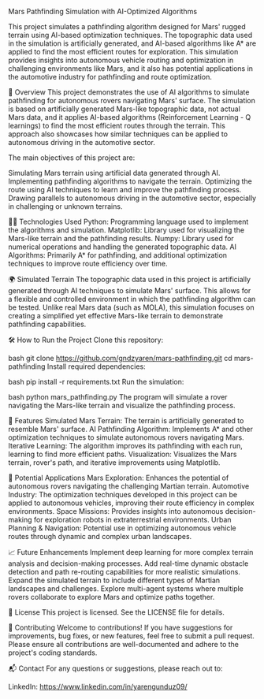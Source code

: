 Mars Pathfinding Simulation with AI-Optimized Algorithms

This project simulates a pathfinding algorithm designed for Mars' rugged terrain using AI-based optimization techniques. The topographic data used in the simulation is artificially generated, and AI-based algorithms like A* are applied to find the most efficient routes for exploration. 
This simulation provides insights into autonomous vehicle routing and optimization in challenging environments like Mars, and it also has potential applications in the automotive industry for pathfinding and route optimization.

🚀 Overview
This project demonstrates the use of AI algorithms to simulate pathfinding for autonomous rovers navigating Mars' surface. 
The simulation is based on artificially generated Mars-like topographic data, not actual Mars data, and it applies AI-based algorithms (Reinforcement Learning - Q learnings) to find the most efficient routes through the terrain.
This approach also showcases how similar techniques can be applied to autonomous driving in the automotive sector.

The main objectives of this project are:

Simulating Mars terrain using artificial data generated through AI.
Implementing pathfinding algorithms to navigate the terrain.
Optimizing the route using AI techniques to learn and improve the pathfinding process.
Drawing parallels to autonomous driving in the automotive sector, especially in challenging or unknown terrains.

🧑‍💻 Technologies Used
Python: Programming language used to implement the algorithms and simulation.
Matplotlib: Library used for visualizing the Mars-like terrain and the pathfinding results.
Numpy: Library used for numerical operations and handling the generated topographic data.
AI Algorithms: Primarily A* for pathfinding, and additional optimization techniques to improve route efficiency over time.

🌍 Simulated Terrain
The topographic data used in this project is artificially generated through AI techniques to simulate Mars' surface. 
This allows for a flexible and controlled environment in which the pathfinding algorithm can be tested. 
Unlike real Mars data (such as MOLA), this simulation focuses on creating a simplified yet effective Mars-like terrain to demonstrate pathfinding capabilities.

🛠 How to Run the Project
Clone this repository:

bash
git clone https://github.com/gndzyaren/mars-pathfinding.git
cd mars-pathfinding
Install required dependencies:

bash
pip install -r requirements.txt
Run the simulation:

bash
python mars_pathfinding.py
The program will simulate a rover navigating the Mars-like terrain and visualize the pathfinding process.

🌟 Features
Simulated Mars Terrain: The terrain is artificially generated to resemble Mars' surface.
AI Pathfinding Algorithm: Implements A* and other optimization techniques to simulate autonomous rovers navigating Mars.
Iterative Learning: The algorithm improves its pathfinding with each run, learning to find more efficient paths.
Visualization: Visualizes the Mars terrain, rover's path, and iterative improvements using Matplotlib.

🎯 Potential Applications
Mars Exploration: Enhances the potential of autonomous rovers navigating the challenging Martian terrain.
Automotive Industry: The optimization techniques developed in this project can be applied to autonomous vehicles, improving their route efficiency in complex environments.
Space Missions: Provides insights into autonomous decision-making for exploration robots in extraterrestrial environments.
Urban Planning & Navigation: Potential use in optimizing autonomous vehicle routes through dynamic and complex urban landscapes.

📈 Future Enhancements
Implement deep learning for more complex terrain analysis and decision-making processes.
Add real-time dynamic obstacle detection and path re-routing capabilities for more realistic simulations.
Expand the simulated terrain to include different types of Martian landscapes and challenges.
Explore multi-agent systems where multiple rovers collaborate to explore Mars and optimize paths together.

📝 License
This project is licensed. See the LICENSE file for details.

🤝 Contributing
Welcome to contributions! If you have suggestions for improvements, bug fixes, or new features, feel free to submit a pull request. 
Please ensure all contributions are well-documented and adhere to the project's coding standards.

📬 Contact
For any questions or suggestions, please reach out to:

LinkedIn: https://www.linkedin.com/in/yarengunduz09/
